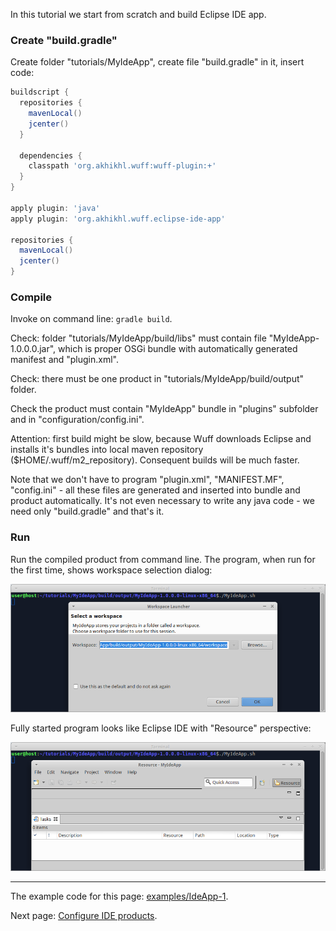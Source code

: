 In this tutorial we start from scratch and build Eclipse IDE app.

### Create "build.gradle"

Create folder "tutorials/MyIdeApp", create file "build.gradle" in it, insert code:

```groovy
buildscript {
  repositories {
    mavenLocal()
    jcenter()
  }

  dependencies {
    classpath 'org.akhikhl.wuff:wuff-plugin:+'
  }
}

apply plugin: 'java'
apply plugin: 'org.akhikhl.wuff.eclipse-ide-app'

repositories {
  mavenLocal()
  jcenter()
}
```

### Compile

Invoke on command line: `gradle build`.

Check: folder "tutorials/MyIdeApp/build/libs" must contain file "MyIdeApp-1.0.0.0.jar", which is proper OSGi bundle with automatically generated manifest and "plugin.xml".

Check: there must be one product in "tutorials/MyIdeApp/build/output" folder. 

Check the product must contain "MyIdeApp" bundle in "plugins" subfolder and in "configuration/config.ini". 

Attention: first build might be slow, because Wuff downloads Eclipse and installs it's bundles into local maven repository ($HOME/.wuff/m2_repository). Consequent builds will be much faster.

Note that we don't have to program "plugin.xml", "MANIFEST.MF", "config.ini" - all these files are generated and inserted into bundle and product automatically. It's not even necessary to write any java code - we need only "build.gradle" and that's it.

### Run

Run the compiled product from command line. The program, when run for the first time, shows workspace selection dialog:

![IdeApp-1-run-1](images/IdeApp-1-run-1.png "IdeApp-1-run-1")

Fully started program looks like Eclipse IDE with "Resource" perspective:

![IdeApp-1-run-2](images/IdeApp-1-run-2.png "IdeApp-1-run-2")

---

The example code for this page: [examples/IdeApp-1](../tree/master/examples/IdeApp-1).

Next page: [Configure IDE products](Configure-IDE-products).


